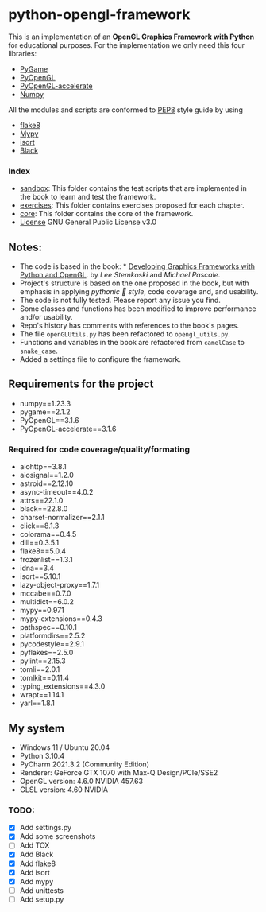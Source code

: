 # python-opengl-framework

This is an implementation of an **OpenGL Graphics Framework with Python** for educational purposes. For the implementation 
we only need this four libraries:

 - [PyGame](https://www.pygame.org)
 - [PyOpenGL](http://pyopengl.sourceforge.net)
 - [PyOpenGL-accelerate](https://pypi.org/project/PyOpenGL-accelerate/)
 - [Numpy](https://numpy.org)

All the modules and scripts are conformed to [PEP8](https://www.python.org/dev/peps/pep-0008/) style guide by using
 - [flake8](https://flake8.pycqa.org/en/latest/)
 - [Mypy](http://mypy-lang.org/)
 - [isort](https://pycqa.github.io/isort/)
 - [Black](https://black.readthedocs.io/en/stable/)

### Index
 - [sandbox](https://github.com/newpaxonian/python-opengl-framework/tree/main/sandbox): This folder contains the test scripts that are implemented in the book to learn and test the framework.
 - [exercises](https://github.com/newpaxonian/python-opengl-framework/tree/main/exercises): This folder contains exercises proposed for each chapter.
 - [core](https://github.com/newpaxonian/python-opengl-framework/tree/main/core): This folder contains the core of the framework.
 - [License](https://github.com/newpaxonian/python-opengl-framework/blob/main/LICENSE) GNU General Public License v3.0

## Notes:
 - The code is based in the book: * [Developing Graphics Frameworks with Python and OpenGL](https://library.oapen.org/handle/20.500.12657/48838).
by *Lee Stemkoski* and *Michael Pascale*.
 - Project's structure is based on the one proposed in the book, 
but with emphasis in applying *pythonic 🐍 style*, code coverage and, and usability.
 - The code is not fully tested. Please report any issue you find.
 - Some classes and functions has been modified to improve performance and/or usability.
 - Repo's history has comments with references to the book's pages.
 - The file ```openGLUtils.py``` has been refactored to ```opengl_utils.py```.
 - Functions and variables in the book are refactored from ```camelCase``` to ```snake_case```.
 - Added a settings file to configure the framework.

## Requirements for the project
 - numpy==1.23.3
 - pygame==2.1.2
 - PyOpenGL==3.1.6
 - PyOpenGL-accelerate==3.1.6

### Required for code coverage/quality/formating
 - aiohttp==3.8.1
 - aiosignal==1.2.0
 - astroid==2.12.10
 - async-timeout==4.0.2
 - attrs==22.1.0
 - black==22.8.0
 - charset-normalizer==2.1.1
 - click==8.1.3
 - colorama==0.4.5
 - dill==0.3.5.1
 - flake8==5.0.4
 - frozenlist==1.3.1
 - idna==3.4
 - isort==5.10.1
 - lazy-object-proxy==1.7.1
 - mccabe==0.7.0
 - multidict==6.0.2
 - mypy==0.971
 - mypy-extensions==0.4.3
 - pathspec==0.10.1
 - platformdirs==2.5.2
 - pycodestyle==2.9.1
 - pyflakes==2.5.0
 - pylint==2.15.3
 - tomli==2.0.1
 - tomlkit==0.11.4
 - typing_extensions==4.3.0
 - wrapt==1.14.1
 - yarl==1.8.1


## My system
 - Windows 11 / Ubuntu 20.04
 - Python 3.10.4
 - PyCharm 2021.3.2 (Community Edition)
 - Renderer: GeForce GTX 1070 with Max-Q Design/PCIe/SSE2
 - OpenGL version: 4.6.0 NVIDIA 457.63
 - GLSL version: 4.60 NVIDIA



### TODO:
 - [x] Add settings.py
 - [x] Add some screenshots
 - [ ] Add TOX
 - [x] Add Black
 - [x] Add flake8
 - [x] Add isort
 - [x] Add mypy
 - [ ] Add unittests
 - [ ] Add setup.py
